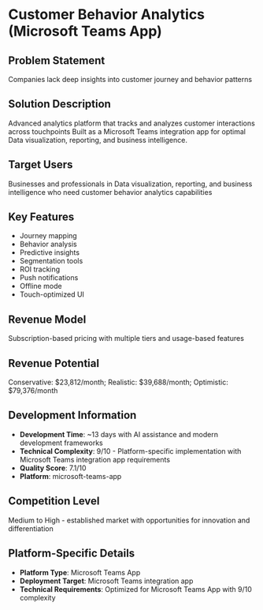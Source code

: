 # Customer Behavior Analytics (Microsoft Teams App)

## Problem Statement
Companies lack deep insights into customer journey and behavior patterns

## Solution Description
Advanced analytics platform that tracks and analyzes customer interactions across touchpoints Built as a Microsoft Teams integration app for optimal Data visualization, reporting, and business intelligence.

## Target Users
Businesses and professionals in Data visualization, reporting, and business intelligence who need customer behavior analytics capabilities

## Key Features
- Journey mapping
- Behavior analysis
- Predictive insights
- Segmentation tools
- ROI tracking
- Push notifications
- Offline mode
- Touch-optimized UI

## Revenue Model
Subscription-based pricing with multiple tiers and usage-based features

## Revenue Potential
Conservative: $23,812/month; Realistic: $39,688/month; Optimistic: $79,376/month

## Development Information
- **Development Time**: ~13 days with AI assistance and modern development frameworks
- **Technical Complexity**: 9/10 - Platform-specific implementation with Microsoft Teams integration app requirements
- **Quality Score**: 7.1/10
- **Platform**: microsoft-teams-app

## Competition Level
Medium to High - established market with opportunities for innovation and differentiation

## Platform-Specific Details
- **Platform Type**: Microsoft Teams App
- **Deployment Target**: Microsoft Teams integration app
- **Technical Requirements**: Optimized for Microsoft Teams App with 9/10 complexity

